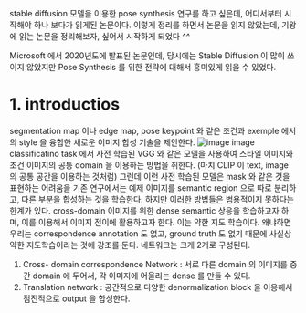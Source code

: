 stable diffusion 모델을 이용한 pose synthesis 연구를 하고 싶은데, 어디서부터 시작해야 하나 보다가 읽게된 논문이다.
이렇게 정리를 하면서 논문을 읽지 않았는데, 기왕에 읽는 논문을 정리해보자, 싶어서 시작하게 되었다 *^^*

Microsoft 에서 2020년도에 발표된 논문인데, 당시에는 Stable Diffusion 이 많이 쓰이지 않았지만 Pose Synthesis 를 위한 전략에 대해서 흥미있게 읽을 수 있었다.

# 1. introductios
segmentation map 이나 edge map, pose keypoint 와 같은 조건과 exemple 에서의 style 을 융합한 새로운 이미지 합성 기술을 제안한다.
![image](https://github.com/dreamyou070/PaperReview/assets/68425947/23e61d52-0816-450a-abf3-dc3293194ff0)
image classificatino task 에서 사전 학습된 VGG 와 같은 모델을 사용하여 스타일 이미지와 조건 이미지의 공통 domain 을 이용하는 방법을 취한다. (마치 CLIP 이 text, image 의 공통 공간을 이용하는 것처럼) 그런데 이런 사전 학습된 모델은 mask 와 같은 것을 표현하는 어려움을 기존 연구에서는 예제 이미지를 semantic region 으로 따로 분리하고, 다른 부분을 합성하는 것을 학습한다. 하지만 이러한 방법들은 범용적이지 못하다는 한계가 있다. cross-domain 이미지를 위한 dense semantic 상응을 학습하고자 하며, 이를 이용해서 이미지 전이에 활용하고자 한다. 이는 약한 지도 학습이다. 왜냐하면 우리는 correspondence annotation 도 없고, ground truth 도 없기 때문에 사실상 약한 지도학습이라는 것에 강조를 둔다. 네트워크는 크게 2개로 구성된다.
1) Cross- domain correspondence Network : 서로 다른 domain 의 이미지를 중간 domain 에 두어서, 각 이미지에 어울리는 dense 를 만들 수 있다.
2) Translation network : 공간적으로 다양한 denormalization block 을 이용해서 점진적으로 output 을 합성한다. 

